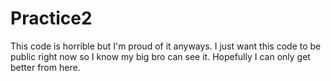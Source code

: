 # Practice2

This code is horrible but I'm proud of it anyways.
I just want this code to be public right now so I know my big bro can see it.
Hopefully I can only get better from here.

